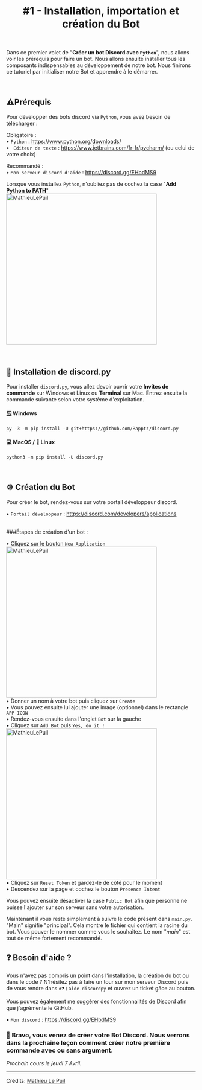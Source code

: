 <h1 align="center">#1 - Installation, importation et création du Bot</h1>

<br>

Dans ce premier volet de "**Créer un bot Discord avec `Python`**", nous allons voir les prérequis pour faire un bot. Nous allons ensuite installer tous les composants indispensables au développement de notre bot. Nous finirons ce tutoriel par initialiser notre Bot et apprendre à le démarrer.

<br>

## ⚠️Prérequis

Pour développer des bots discord via `Python`, vous avez besoin de télécharger :

Obligatoire : <br>
• `Python` : https://www.python.org/downloads/ <br>
• ` Editeur de texte` : https://www.jetbrains.com/fr-fr/pycharm/ (ou celui de votre choix)

Recommandé : <br>
• `Mon serveur discord d'aide` : https://discord.gg/EHbdMS9

Lorsque vous installez `Python`, n'oubliez pas de cochez la case "**Add Python to PATH**"
<br>
<img src="https://miro.medium.com/max/1344/0*7nOyowsPsGI19pZT.png" alt="MathieuLePuil" width="400px"/>

<br>

## 💽 Installation de discord.py

Pour installer `discord.py`, vous allez devoir ouvrir votre **Invites de commande** sur Windows et Linux ou **Terminal** sur Mac. Entrez ensuite la commande suivante selon votre système d'exploitation.

#### 🪟 Windows 

```commandline
py -3 -m pip install -U git+https://github.com/Rapptz/discord.py
```

#### 💻 MacOS / 🐧 Linux

```commandline
python3 -m pip install -U discord.py
```

<br>

## ⚙ Création du Bot

Pour créer le bot, rendez-vous sur votre portail développeur discord.

• `Portail développeur` : https://discord.com/developers/applications <br><br>

###Étapes de création d'un bot :

• Cliquez sur le bouton `New Application` <br>
<img src="https://poshbot.readthedocs.io/en/latest/guides/backends/discord-new-application.png" alt="MathieuLePuil" width="400px"/> <br>
• Donner un nom à votre bot puis cliquez sur `Create` <br>
• Vous pouvez ensuite lui ajouter une image (optionnel) dans le rectangle `APP ICON` <br>
• Rendez-vous ensuite dans l'onglet `Bot` sur la gauche <br>
• Cliquez sur `Add Bot` puis `Yes, do it !` <br>
<img src="https://images.ctfassets.net/a364c9khexw9/3mNda83bysuztw0cWp2lQr/ad952489adb2cab6716efedfc3326c0b/Screen_Shot_2020-09-12_at_2.35.29_AM.png" alt="MathieuLePuil" width="400px"/> <br>
• Cliquez sur `Reset Token` et gardez-le de côté pour le moment <br>
• Descendez sur la page et cochez le bouton `Presence Intent` <br>

Vous pouvez ensuite désactiver la case `Public Bot` afin que personne ne puisse l'ajouter sur son serveur sans votre autorisation.

Maintenant il vous reste simplement à suivre le code présent dans `main.py`. "Main" signifie "principal". Cela montre le fichier qui contient la racine du bot. Vous pouver le nommer comme vous le souhaitez. Le nom "*main*" est tout de même fortement recommandé.

## ❓ Besoin d'aide ?

Vous n'avez pas compris un point dans l'installation, la création du bot ou dans le code ? N'hésitez pas à faire un tour sur mon serveur Discord puis de vous rendre dans `#❓〡aide-discordpy` et ouvrez un ticket gâce au bouton.

Vous pouvez également me suggérer des fonctionnalités de Discord afin que j'agrémente le GitHub.

• `Mon discord` : https://discord.gg/EHbdMS9

### 👏 Bravo, vous venez de créer votre Bot Discord. Nous verrons dans la prochaine leçon comment créer notre première commande avec ou sans argument.

*Prochain cours le jeudi 7 Avril.*

---

Crédits: [Mathieu Le Puil](https://github.com/MathieuLePuil)
